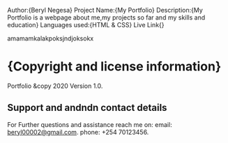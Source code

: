 Author:{Beryl Negesa}
Project Name:{My Portfolio}
Description:{My Portfolio is a webpage about me,my projects so far and my skills and education}
Languages used:{HTML & CSS}
Live Link{}

amamamkalakpoksjndjoksokx

# {Copyright and license information}
Portfolio &copy 2020 Version 1.0.
## Support and andndn contact details
For Further questions and assistance reach me on:
email: beryl00002@gmail.com.
phone: +254 70123456.